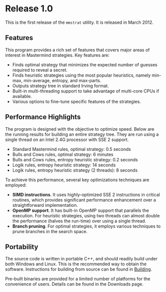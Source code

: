 # Release 1.0 #

This is the first release of the `mmstrat` utility. It is released in March 2012.

## Features ##

This program provides a rich set of features that covers major areas of interest in Mastermind strategies. Key features are:

  * Finds optimal strategy that minimizes the expected number of guesses required to reveal a secret.
  * Finds heuristic strategies using the most popular heuristics, namely min-max, min-average, entropy, and max-parts.
  * Outputs strategy tree in standard Irving format.
  * Built-in multi-threading support to take advantage of multi-core CPUs if available.
  * Various options to fine-tune specific features of the strategies.

## Performance Highlights ##

The program is designed with the objective to optimize speed. Below are the running results for building an entire strategy tree. They are run using a single thread on an Intel 2.4G processor with SSE 2 support.

  * Standard Mastermind rules, optimal strategy: 0.5 seconds
  * Bulls and Cows rules, optimal strategy: 6 minutes
  * Bulls and Cows rules, entropy heuristic strategy: 0.2 seconds
  * Logik rules, entropy heuristic strategy: 14 seconds
  * Logik rules, entropy heuristic strategy (2 threads): 8 seconds

To achieve this performance, several key optimizations techniques are employed:

  * **SIMD instructions**. It uses highly-optimized SSE 2 instructions in critical routines, which provides significant performance enhancement over a straightforward implementation.
  * **OpenMP support**. It has built-in OpenMP support that parallels the execution. For heuristic strategies, using two threads can almost double the performance (halves the run-time) over using a single thread.
  * **Branch pruning**. For optimal strategies, it employs various techniques to prune branches in the search space.

## Portability ##

The source code is written in portable C++, and should readily build under both Windows and Linux. This is the recommended way to obtain the software. Instructions for building from source can be found in [Building](Building.md).

Pre-built binaries are provided for a limited number of platforms for the convenience of users. Details can be found in the Downloads page.